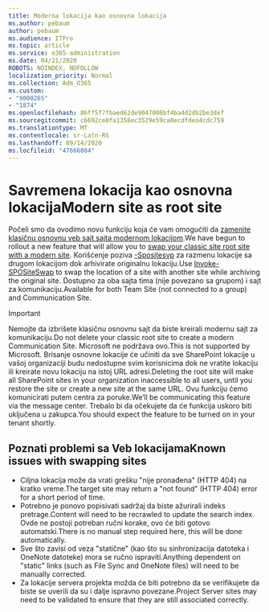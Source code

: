```yaml
---
title: Moderna lokacija kao osnovna lokacija
ms.author: pebaum
author: pebaum
ms.audience: ITPro
ms.topic: article
ms.service: o365-administration
ms.date: 04/21/2020
ROBOTS: NOINDEX, NOFOLLOW
localization_priority: Normal
ms.collection: Adm_O365
ms.custom:
- "9000265"
- "1874"
ms.openlocfilehash: 86ff5f7fbaed62de9047006bf4ba4d2db2be3def
ms.sourcegitcommit: c6692ce0fa1358ec3529e59ca0ecdfdea4cdc759
ms.translationtype: MT
ms.contentlocale: sr-Latn-RS
ms.lasthandoff: 09/14/2020
ms.locfileid: "47666884"
---
```

# <a name="modern-site-as-root-site"></a><span data-ttu-id="f2acb-102">Savremena lokacija kao osnovna lokacija</span><span class="sxs-lookup"><span data-stu-id="f2acb-102">Modern site as root site</span></span>

<span data-ttu-id="f2acb-103">Počeli smo da ovodimo novu funkciju koja će vam omogućiti da [zamenite klasičnu osnovnu veb sajt sajta modernom lokacijom](https://docs.microsoft.com/sharepoint/modern-root-site).</span><span class="sxs-lookup"><span data-stu-id="f2acb-103">We have begun to rollout a new feature that will allow you to [swap your classic site root site with a modern site](https://docs.microsoft.com/sharepoint/modern-root-site).</span></span> <span data-ttu-id="f2acb-104">Korišćenje poziva [-Spositesvp](https://docs.microsoft.com/powershell/module/sharepoint-online/invoke-spositeswap?view=sharepoint-ps) za razmenu lokacije sa drugom lokacijom dok arhivirate originalnu lokaciju.</span><span class="sxs-lookup"><span data-stu-id="f2acb-104">Use [Invoke-SPOSiteSwap](https://docs.microsoft.com/powershell/module/sharepoint-online/invoke-spositeswap?view=sharepoint-ps) to swap the location of a site with another site while archiving the original site.</span></span> <span data-ttu-id="f2acb-105">Dostupno za oba sajta tima (nije povezano sa grupom) i sajt za komunikaciju.</span><span class="sxs-lookup"><span data-stu-id="f2acb-105">Available for both Team Site (not connected to a group) and Communication Site.</span></span>

>[!Important]
> <span data-ttu-id="f2acb-106">Nemojte da izbrišete klasičnu osnovnu sajt da biste kreirali modernu sajt za komunikaciju.</span><span class="sxs-lookup"><span data-stu-id="f2acb-106">Do not delete your classic root site to create a modern Communication Site.</span></span> <span data-ttu-id="f2acb-107">Microsoft ne podržava ovo.</span><span class="sxs-lookup"><span data-stu-id="f2acb-107">This is not supported by Microsoft.</span></span> <span data-ttu-id="f2acb-108">Brisanje osnovne lokacije će učiniti da sve SharePoint lokacije u vašoj organizaciji budu nedostupne svim korisnicima dok ne vratite lokaciju ili kreirate novu lokaciju na istoj URL adresi.</span><span class="sxs-lookup"><span data-stu-id="f2acb-108">Deleting the root site will make all SharePoint sites in your organization inaccessible to all users, until you restore the site or create a new site at the same URL.</span></span> <span data-ttu-id="f2acb-109">Ovu funkciju ćemo komunicirati putem centra za poruke.</span><span class="sxs-lookup"><span data-stu-id="f2acb-109">We’ll be communicating this feature via the message center.</span></span> <span data-ttu-id="f2acb-110">Trebalo bi da očekujete da će funkcija uskoro biti uključena u zakupca.</span><span class="sxs-lookup"><span data-stu-id="f2acb-110">You should expect the feature to be turned on in your tenant shortly.</span></span>

## <a name="known-issues-with-swapping-sites"></a><span data-ttu-id="f2acb-111">Poznati problemi sa Veb lokacijama</span><span class="sxs-lookup"><span data-stu-id="f2acb-111">Known issues with swapping sites</span></span>
- <span data-ttu-id="f2acb-112">Ciljna lokacija može da vrati grešku "nije pronađena" (HTTP 404) na kratko vreme.</span><span class="sxs-lookup"><span data-stu-id="f2acb-112">The target site may return a "not found" (HTTP 404) error for a short period of time.</span></span>
- <span data-ttu-id="f2acb-113">Potrebno je ponovo popisivati sadržaj da biste ažurirali indeks pretrage.</span><span class="sxs-lookup"><span data-stu-id="f2acb-113">Content will need to be recrawled to update the search index.</span></span> <span data-ttu-id="f2acb-114">Ovde ne postoji potreban ručni korake, ovo će biti gotovo automatski.</span><span class="sxs-lookup"><span data-stu-id="f2acb-114">There is no manual step required here, this will be done automatically.</span></span>
- <span data-ttu-id="f2acb-115">Sve što zavisi od veza "statične" (kao što su sinhronizacija datoteka i OneNote datoteke) mora se ručno ispraviti.</span><span class="sxs-lookup"><span data-stu-id="f2acb-115">Anything dependent on "static" links (such as File Sync and OneNote files) will need to be manually corrected.</span></span>
- <span data-ttu-id="f2acb-116">Za lokacije servera projekta možda će biti potrebno da se verifikujete da biste se uverili da su i dalje ispravno povezane.</span><span class="sxs-lookup"><span data-stu-id="f2acb-116">Project Server sites may need to be validated to ensure that they are still associated correctly.</span></span> 
